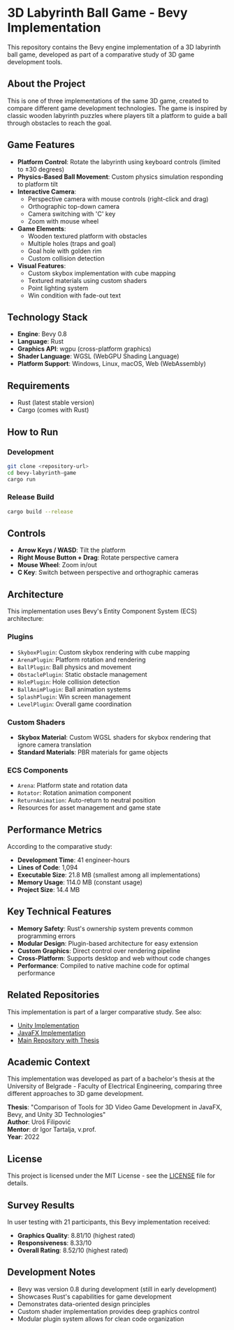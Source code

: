 # 3D Labyrinth Ball Game - Bevy Implementation

This repository contains the Bevy engine implementation of a 3D labyrinth ball game, developed as part of a comparative study of 3D game development tools.

## About the Project

This is one of three implementations of the same 3D game, created to compare different game development technologies. The game is inspired by classic wooden labyrinth puzzles where players tilt a platform to guide a ball through obstacles to reach the goal.

## Game Features

- **Platform Control**: Rotate the labyrinth using keyboard controls (limited to ±30 degrees)
- **Physics-Based Ball Movement**: Custom physics simulation responding to platform tilt
- **Interactive Camera**: 
  - Perspective camera with mouse controls (right-click and drag)
  - Orthographic top-down camera
  - Camera switching with 'C' key
  - Zoom with mouse wheel
- **Game Elements**:
  - Wooden textured platform with obstacles
  - Multiple holes (traps and goal)
  - Goal hole with golden rim
  - Custom collision detection
- **Visual Features**:
  - Custom skybox implementation with cube mapping
  - Textured materials using custom shaders
  - Point lighting system
  - Win condition with fade-out text

## Technology Stack

- **Engine**: Bevy 0.8
- **Language**: Rust
- **Graphics API**: wgpu (cross-platform graphics)
- **Shader Language**: WGSL (WebGPU Shading Language)
- **Platform Support**: Windows, Linux, macOS, Web (WebAssembly)

## Requirements

- Rust (latest stable version)
- Cargo (comes with Rust)

## How to Run

### Development
```bash
git clone <repository-url>
cd bevy-labyrinth-game
cargo run
```

### Release Build
```bash
cargo build --release
```

## Controls

- **Arrow Keys / WASD**: Tilt the platform
- **Right Mouse Button + Drag**: Rotate perspective camera
- **Mouse Wheel**: Zoom in/out
- **C Key**: Switch between perspective and orthographic cameras

## Architecture

This implementation uses Bevy's Entity Component System (ECS) architecture:

### Plugins
- `SkyboxPlugin`: Custom skybox rendering with cube mapping
- `ArenaPlugin`: Platform rotation and rendering
- `BallPlugin`: Ball physics and movement
- `ObstaclePlugin`: Static obstacle management
- `HolePlugin`: Hole collision detection
- `BallAnimPlugin`: Ball animation systems
- `SplashPlugin`: Win screen management
- `LevelPlugin`: Overall game coordination

### Custom Shaders
- **Skybox Material**: Custom WGSL shaders for skybox rendering that ignore camera translation
- **Standard Materials**: PBR materials for game objects

### ECS Components
- `Arena`: Platform state and rotation data
- `Rotator`: Rotation animation component
- `ReturnAnimation`: Auto-return to neutral position
- Resources for asset management and game state

## Performance Metrics

According to the comparative study:
- **Development Time**: 41 engineer-hours
- **Lines of Code**: 1,094
- **Executable Size**: 21.8 MB (smallest among all implementations)
- **Memory Usage**: 114.0 MB (constant usage)
- **Project Size**: 14.4 MB

## Key Technical Features

- **Memory Safety**: Rust's ownership system prevents common programming errors
- **Modular Design**: Plugin-based architecture for easy extension
- **Custom Graphics**: Direct control over rendering pipeline
- **Cross-Platform**: Supports desktop and web without code changes
- **Performance**: Compiled to native machine code for optimal performance

## Related Repositories

This implementation is part of a larger comparative study. See also:
- [Unity Implementation](https://github.com/uros117/unity_dissertation)
- [JavaFX Implementation](https://github.com/uros117/javafx_dissertation)
- [Main Repository with Thesis](https://github.com/uros117/3d-game-development-comparison)

## Academic Context

This implementation was developed as part of a bachelor's thesis at the University of Belgrade - Faculty of Electrical Engineering, comparing three different approaches to 3D game development.

**Thesis**: "Comparison of Tools for 3D Video Game Development in JavaFX, Bevy, and Unity 3D Technologies"  
**Author**: Uroš Filipović  
**Mentor**: dr Igor Tartalja, v.prof.  
**Year**: 2022

## License

This project is licensed under the MIT License - see the [LICENSE](LICENSE) file for details.

## Survey Results

In user testing with 21 participants, this Bevy implementation received:
- **Graphics Quality**: 8.81/10 (highest rated)
- **Responsiveness**: 8.33/10  
- **Overall Rating**: 8.52/10 (highest rated)

## Development Notes

- Bevy was version 0.8 during development (still in early development)
- Showcases Rust's capabilities for game development
- Demonstrates data-oriented design principles
- Custom shader implementation provides deep graphics control
- Modular plugin system allows for clean code organization
